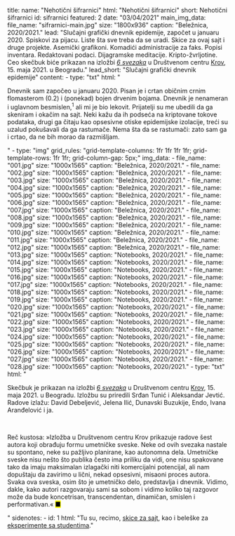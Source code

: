 title: 
    name: "Nehotični šifrarnici"
    html: "Nehotični šifrarnici"
    short: Nehotični šifrarnici
id: sifrarnici
featured: 2
date: "03/04/2021"
main_img_data:
    file_name: "sifrarnici-main.jpg"
    size: "1800x936"
    caption: "Beležnica, 2020/2021."
lead: "Slučajni grafički dnevnik epidemije, započet u januaru 2020. Spiskovi za pijacu. Liste šta sve treba da se uradi. Skice za ovaj sajt i druge projekte. Asemički grafikoni. Komadići administracije za faks. Popisi inventara. Redaktovani podaci. Dijagramske meditacije. Kripto-žvrljotine. Ceo skečbuk biće prikazan na izložbi <em><a href='https://www.facebook.com/events/974039323339786/' target='_blank'>6 svezaka</a></em> u Društvenom centru <a href='https://www.facebook.com/sc.krov/' target='_blank'>Krov</a>, 15. maja 2021. u Beogradu."
lead_short: "Slučajni grafički dnevnik epidemije"
content:
    - type: "txt"
      html: "<p>Dnevnik sam započeo u januaru 2020. Pisan je i crtan običnim crnim flomasterom (0.2) i (ponekad) bojen drvenim bojama. Dnevnik je nenameran i uglavnom besmislen,<sup id='s1'>1</sup> ali mi je bio lekovit. Prijatelji su me ubedili da ga skeniram i okačim na sajt. Neki kažu da ih podseća na kriptovane tokove podataka, drugi ga čitaju kao opsesivne otiske epidemijske izolacije, treći su uzalud pokušavali da ga rastumače. Nema šta da se rastumači: zato sam ga i crtao, da ne bih morao da razmišljam.</p>"
    - type: "img"
      grid_rules: "grid-template-columns: 1fr 1fr 1fr 1fr; grid-template-rows: 1fr 1fr; grid-column-gap: 5px;"
      img_data:
        - file_name: "001.jpg"
          size: "1000x1565"
          caption: "Beležnica, 2020/2021."
        - file_name: "002.jpg"
          size: "1000x1565"
          caption: "Beležnica, 2020/2021."
        - file_name: "003.jpg"
          size: "1000x1565"
          caption: "Beležnica, 2020/2021."
        - file_name: "004.jpg"
          size: "1000x1565"
          caption: "Beležnica, 2020/2021."
        - file_name: "005.jpg"
          size: "1000x1565"
          caption: "Beležnica, 2020/2021."
        - file_name: "006.jpg"
          size: "1000x1565"
          caption: "Beležnica, 2020/2021."
        - file_name: "007.jpg"
          size: "1000x1565"
          caption: "Beležnica, 2020/2021."
        - file_name: "008.jpg"
          size: "1000x1565"
          caption: "Beležnica, 2020/2021."
        - file_name: "009.jpg"
          size: "1000x1565"
          caption: "Beležnica, 2020/2021."
        - file_name: "010.jpg"
          size: "1000x1565"
          caption: "Beležnica, 2020/2021."
        - file_name: "011.jpg"
          size: "1000x1565"
          caption: "Beležnica, 2020/2021."
        - file_name: "012.jpg"
          size: "1000x1565"
          caption: "Beležnica, 2020/2021."
        - file_name: "013.jpg"
          size: "1000x1565"
          caption: "Notebooks, 2020/2021."
        - file_name: "014.jpg"
          size: "1000x1565"
          caption: "Notebooks, 2020/2021."
        - file_name: "015.jpg"
          size: "1000x1565"
          caption: "Notebooks, 2020/2021."
        - file_name: "016.jpg"
          size: "1000x1565"
          caption: "Notebooks, 2020/2021."
        - file_name: "017.jpg"
          size: "1000x1565"
          caption: "Notebooks, 2020/2021."
        - file_name: "018.jpg"
          size: "1000x1565"
          caption: "Notebooks, 2020/2021."
        - file_name: "019.jpg"
          size: "1000x1565"
          caption: "Notebooks, 2020/2021."
        - file_name: "020.jpg"
          size: "1000x1565"
          caption: "Notebooks, 2020/2021."
        - file_name: "021.jpg"
          size: "1000x1565"
          caption: "Notebooks, 2020/2021."
        - file_name: "022.jpg"
          size: "1000x1565"
          caption: "Notebooks, 2020/2021."
        - file_name: "023.jpg"
          size: "1000x1565"
          caption: "Notebooks, 2020/2021."
        - file_name: "024.jpg"
          size: "1000x1565"
          caption: "Notebooks, 2020/2021."
        - file_name: "025.jpg"
          size: "1000x1565"
          caption: "Notebooks, 2020/2021."
        - file_name: "026.jpg"
          size: "1000x1565"
          caption: "Notebooks, 2020/2021."
        - file_name: "027.jpg"
          size: "1000x1565"
          caption: "Notebooks, 2020/2021."
        - file_name: "028.jpg"
          size: "1000x1565"
          caption: "Notebooks, 2020/2021."
    - type: "txt"
      html: "<p>Skečbuk je prikazan na izložbi <em><a href='https://www.facebook.com/events/974039323339786/' target='_blank'>6 svezaka</a></em> u Društvenom centru <a href='https://www.facebook.com/sc.krov/' target='_blank'>Krov</a>, 15. maja 2021. u Beogradu. Izložbu su priredili Srđan Tunić i Aleksandar Jevtić. Radove izlažu: David Debeljević, Jelena Ilić, Dunavski Buzukije, Endo, Ivana Aranđelović i ja.</p>      
      <p>Reč kustosa: »Izložba u Društvenom centru Krov prikazuje radove šest autora koji obrađuju formu umetničke sveske. Neke od ovih svezaka nastale su spontano, neke su pažljivo planirane, kao autonomna dela. Umetničke sveske nisu nešto što publika često ima priliku da vidi, one nisu spakovane tako da imaju maksimalan izlagački niti komercijalni potencijal, ali nam dopuštaju da zavirimo u lični, nekad opsesivni, misaoni proces autora. Svaka ova sveska, osim što je umetničko delo, predstavlja i dnevnik. Vidimo, dakle, kako autori razgovaraju sami sa sobom i vidimo koliko taj razgovor može da bude koncetrisan, transcendentan, dinamičan, smislen i performativan.« <mark>&#9632;</mark></p>"
sidenotes:
    - id: 1
      html: "Tu su, recimo, <a href='/rad/sveska/this/' target='_blank'>skice za sajt</a>, kao i beleške za <a href='/rad/projekti/2020mutations/' target='_blank'>eksperimente sa studentima</a>."